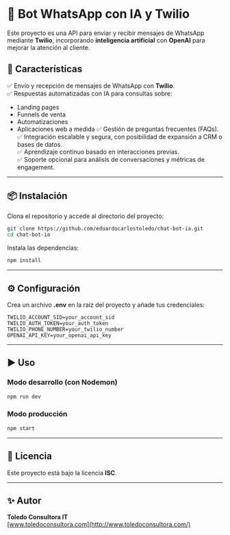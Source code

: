# 🤖 Bot WhatsApp con IA y Twilio

Este proyecto es una API para enviar y recibir mensajes de WhatsApp mediante **Twilio**, incorporando **inteligencia artificial** con **OpenAI** para mejorar la atención al cliente.

## 🚀 Características

✅ Envío y recepción de mensajes de WhatsApp con **Twilio**.  
✅ Respuestas automatizadas con IA para consultas sobre:
   - Landing pages
   - Funnels de venta
   - Automatizaciones
   - Aplicaciones web a medida
✅ Gestión de preguntas frecuentes (FAQs).  
✅ Integración escalable y segura, con posibilidad de expansión a CRM o bases de datos.  
✅ Aprendizaje continuo basado en interacciones previas.  
✅ Soporte opcional para análisis de conversaciones y métricas de engagement.

---

## 📦 Instalación

Clona el repositorio y accede al directorio del proyecto:
```sh
git clone https://github.com/eduardocarlostoledo/chat-bot-ia.git
cd chat-bot-ia
```

Instala las dependencias:
```sh
npm install
```

---

## ⚙️ Configuración

Crea un archivo **.env** en la raíz del proyecto y añade tus credenciales:
```env
TWILIO_ACCOUNT_SID=your_account_sid
TWILIO_AUTH_TOKEN=your_auth_token
TWILIO_PHONE_NUMBER=your_twilio_number
OPENAI_API_KEY=your_openai_api_key
```

---

## ▶️ Uso

### Modo desarrollo (con Nodemon)
```sh
npm run dev
```

### Modo producción
```sh
npm start
```

---

## 📜 Licencia

Este proyecto está bajo la licencia **ISC**.

---

## ✨ Autor

**Toledo Consultora IT**  
[www.toledoconsultora.com](http://www.toledoconsultora.com/)

